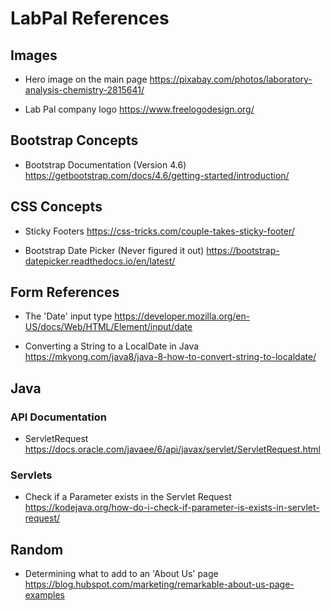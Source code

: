 # LabPal References

## Images
- Hero image on the main page
  https://pixabay.com/photos/laboratory-analysis-chemistry-2815641/
  

- Lab Pal company logo
  https://www.freelogodesign.org/
  
## Bootstrap Concepts
- Bootstrap Documentation (Version 4.6)
  https://getbootstrap.com/docs/4.6/getting-started/introduction/
  
## CSS Concepts
- Sticky Footers
  https://css-tricks.com/couple-takes-sticky-footer/

- Bootstrap Date Picker (Never figured it out)
  https://bootstrap-datepicker.readthedocs.io/en/latest/
  
## Form References
- The 'Date' input type
  https://developer.mozilla.org/en-US/docs/Web/HTML/Element/input/date
  

- Converting a String to a LocalDate in Java
  https://mkyong.com/java8/java-8-how-to-convert-string-to-localdate/
  
## Java

### API Documentation
- ServletRequest
  https://docs.oracle.com/javaee/6/api/javax/servlet/ServletRequest.html

### Servlets
- Check if a Parameter exists in the Servlet Request
  https://kodejava.org/how-do-i-check-if-parameter-is-exists-in-servlet-request/

## Random
- Determining what to add to an 'About Us' page
  https://blog.hubspot.com/marketing/remarkable-about-us-page-examples